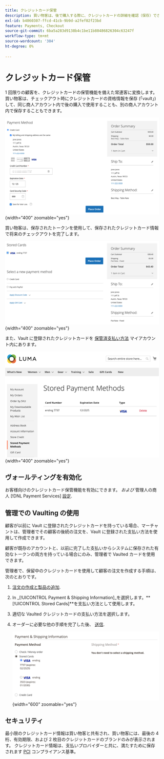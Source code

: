 ```yaml
---
title: クレジットカード保管
description: 買い物客は、後で購入する際に、クレジットカードの詳細を確認（保存）できます。
exl-id: b4060307-ffcd-41cb-9b9d-a2fef02f23bd
feature: Payments, Checkout
source-git-commit: 6ba5a283d9138b4c1be11b80486826304c63247f
workflow-type: tm+mt
source-wordcount: '304'
ht-degree: 0%

---
```


# クレジットカード保管

1 回限りの顧客を、クレジットカードの保管機能を備えた常連客に変換します。 買い物客は、チェックアウト時にクレジットカードの資格情報を保存 (「vault」) して、同じ商人アカウント内で後の購入で使用することも、別の商人アカウント内で保存することもできます。

![後で使用するためのクレジットカードの保管](assets/save-card-for-later.png){width="400" zoomable="yes"}

買い物客は、保存されたトークンを使用して、保存されたクレジットカード情報で将来のチェックアウトを完了します。

![保存された資格情報を今後の購入に使用](assets/use-stored-card.png){width="400" zoomable="yes"}

また、Vault に登録されたクレジットカードを [保管済支払い方法](https://docs.magento.com/user-guide/customers/account-dashboard-stored-payment-methods.html) マイアカウント内にあります。

![マイアカウントでの保管済み支払い方法](assets/stored-payment-methods.png){width="400" zoomable="yes"}

## ヴォールティングを有効化

お客様向けのクレジットカード保管機能を有効にできます。 _および_ 管理人の商人 [!DNL Payment Services] [設定](settings.md#card-vaulting).

## 管理での Vaulting の使用

顧客が以前に Vault に登録されたクレジットカードを持っている場合、マーチャントは、管理者でその顧客の後続の注文を、Vault に登録された支払い方法を使用して作成できます。

顧客が既存のアカウントと、以前に完了した支払いからシステムに保存された有効なトークンの両方を持っている場合にのみ、管理者で Vaulted カードを使用できます。

管理者で、保留中のクレジットカードを使用して顧客の注文を作成する手順は、次のとおりです。

1. [注文の作成と製品の追加](https://experienceleague.adobe.com/docs/commerce-admin/stores-sales/point-of-purchase/assist/customer-account-create-order.html).
1. In _[!UICONTROL Payment & Shipping Information]_を選択します。**[!UICONTROL Stored Cards]**を支払い方法として使用します。
1. 適切な Vaulted クレジットカードの支払い方法を選択します。
1. オーダーに必要な他の手順を完了した後、 [送信](https://experienceleague.adobe.com/docs/commerce-admin/stores-sales/point-of-purchase/assist/customer-account-create-order.html?lang=en#step-3%3A-submit-the-order).

   ![顧客に管理者の Vault に保管されたクレジットカードを使用](assets/admin-vaultedcard.png){width="600" zoomable="yes"}

## セキュリティ

最小限のクレジットカード情報は買い物客と共有され、買い物客には、最後の 4 桁、有効期限、および 2 枚目のクレジットカードのブランドのみが表示されます。 クレジットカード情報は、支払いプロバイダーと共に、満たすために保存されます [PCI](security.md#PCI-compliance) コンプライアンス基準。
